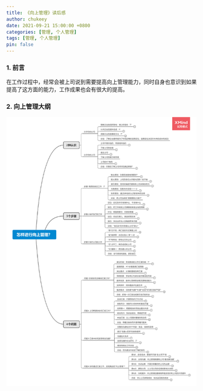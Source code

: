 ```yaml
---
title: 《向上管理》读后感
author: chukeey
date: 2021-09-21 15:00:00 +0800
categories: [管理, 个人管理]
tags: [管理, 个人管理]
pin: false
---
```


### 1. 前言
在工作过程中，经常会被上司说到需要提高向上管理能力，同时自身也意识到如果提高了这方面的能力，工作成果也会有很大的提高。

### 2. 向上管理大纲
![《向上管理》总结](/assets/img/pictures/《向上管理》总结.png)
